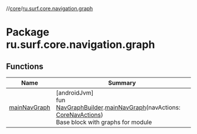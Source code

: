 //[core](../../index.md)/[ru.surf.core.navigation.graph](index.md)

# Package ru.surf.core.navigation.graph

## Functions

| Name | Summary |
|---|---|
| [mainNavGraph](main-nav-graph.md) | [androidJvm]<br>fun [NavGraphBuilder](https://developer.android.com/reference/kotlin/androidx/navigation/NavGraphBuilder.html).[mainNavGraph](main-nav-graph.md)(navActions: [CoreNavActions](../ru.surf.core.navigation.actions/-core-nav-actions/index.md))<br>Base block with graphs for module |
